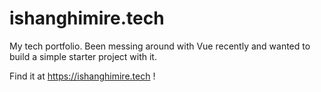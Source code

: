 # ishanghimire.tech

My tech portfolio. Been messing around with Vue recently and wanted to build a simple starter project with it.

Find it at https://ishanghimire.tech !
